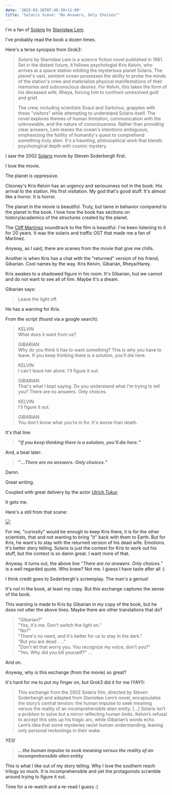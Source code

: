```yaml
---
date: '2025-03-10T07:46:20+11:00'
title: 'Solaris Scene: "No Answers, Only Choices"'
---
```


I'm a fan of [Solaris](https://www.goodreads.com/book/show/13243831-solaris) by [Stanisław Lem](https://en.wikipedia.org/wiki/Stanis%C5%82aw_Lem).

I've probably read the book a dozen times.

Here's a terse synopsis from Grok3:

> *Solaris* by Stanisław Lem is a science fiction novel published in 1961. Set in the distant future, it follows psychologist Kris Kelvin, who arrives at a space station orbiting the mysterious planet Solaris. The planet's vast, sentient ocean possesses the ability to probe the minds of the station's crew and materialize physical manifestations of their memories and subconscious desires. For Kelvin, this takes the form of his deceased wife, Rheya, forcing him to confront unresolved guilt and grief.
>
> The crew, including scientists Snaut and Sartorius, grapples with these "visitors" while attempting to understand Solaris itself. The novel explores themes of human limitation, communication with the unknowable, and the nature of consciousness. Rather than providing clear answers, Lem leaves the ocean's intentions ambiguous, emphasizing the futility of humanity's quest to comprehend something truly alien. It's a haunting, philosophical work that blends psychological depth with cosmic mystery.

I saw the 2002 [Solaris](https://www.imdb.com/title/tt0307479/) movie by Steven Soderbergh first.

I love the movie.

The planet is oppressive.

Clooney's Kris Kelvin has an urgency and seriousness not in the book. His arrival to the station. His first visitation. My god that's good stuff. It's almost like a horror. It is horror.

The planet in the movie is beautiful. Truly, but tame in behavior compared to the planet in the book. I love how the book has sections on history/academics of the structures created by the planet.

The [Cliff Martinez](https://en.wikipedia.org/wiki/Cliff_Martinez) soundtrack to the film is beautiful. I've been listening to it for 20 years. It was the solaris and traffic OST that made me a fan of Martinez.

Anyway, as I said, there are scenes from the movie that give me chills.

Another is when Kris has a chat with the "returned" version of his friend, Gibarian. Cool names by the way. Kris Kelvin, Gibarian, Rheya/Harey.

Kris awakes to a shadowed figure in his room. It's Gibarian, but we cannot and do not want to see all of him. Maybe it's a dream.

Gibarian says:

> Leave the light off.

He has a warning for Kris.

From the script (found via a google search):

> KELVIN\
> What does it want from us?
>
> GIBARIAN\
Why do you think it has to want something? This is why you have to leave. If you keep thinking there is a solution, you'll die here.
>
> KELVIN\
> I can't leave her alone. I'll figure it out.
>
> GIBARIAN\
> That's what I kept saying. Do you understand what I'm trying to tell you? There are no answers. Only choices.
>
> KELVIN\
> I'll figure it out.
>
> GIBARIAN\
> You don't know what you're in for.
> It's worse than death.

It's that line:

> **"_If you keep thinking there is a solution, you'll die here._"**

And, a beat later:

> **"_...There are no answers. Only choices._"**

Damn.

Great writing.

Coupled with great delivery by the actor [Ulrich Tukur](https://en.wikipedia.org/wiki/Ulrich_Tukur).

It gets me.

Here's a still from that scene:

![](/blog/pics/Solaris-Ulrich-Tukur.jpg)

For me, "curiosity" would be enough to keep Kris there, it is for the other scientists, that and not wanting to bring "it" back with them to Earth. But for Kris, he want's to stay with the returned version of his dead wife. Emotions. It's better story telling. Solaris is just the context for Kris to work out his stuff, but the context is so damn great. I want more of that.

Anyway. it turns out, the above line "_There are no answers. Only choices._" is a well regarded quote. Who knew? Not me. I guess I have taste after all :)

I think credit goes to Soderbergh's screenplay. The man's a genius!

It's not in the book, at least my copy. But this exchange captures the sense of the book.

This warning is made to Kris by Gibarian in my copy of the book, but he does not utter the above lines. Maybe there are other translations that do?

> "Gibarian?"\
> "Yes, it's me. Don't switch the light on."\
> "No?"\
> "There's no need, and it's better for us to stay in the dark."\
> "But you are dead . . ."\
> "Don't let that worry you. You recognize my voice, don't you?"\
> "Yes. Why did you kill yourself?"
> ...

And on.

Anyway, why is this exchange (from the movie) so great?

It's hard for me to put my finger on, but Grok3 did it for me (YAY!):

> This exchange from the 2002 Solaris film, directed by Steven Soderbergh and adapted from Stanisław Lem’s novel, encapsulates the story’s central tension: the human impulse to seek meaning versus the reality of an incomprehensible alien entity. [...] Solaris isn’t a problem to solve but a mirror reflecting human limits. Kelvin’s refusal to accept this sets up his tragic arc, while Gibarian’s words echo Lem’s idea that some mysteries resist human understanding, leaving only personal reckonings in their wake.

YES!

> **_...the human impulse to seek meaning versus the reality of an incomprehensible alien entity_**

This is what I like out of my story telling. Why I love the southern reach trilogy so much. It is incomprehensible and yet the protagonists scramble around trying to figure it out.

Time for a re-watch and a re-read I guess :)